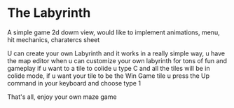 # The Labyrinth


A simple game 2d dowm view, would like to implement animations, menu, hit mechanics, charatercs sheet

U can create your own Labyrinth and it works in a really simple way, u have the map editor when u can customize your own labyrinth for tons of fun and gameplay
if u want to a tile to colide u type C and all the tiles will be in colide mode, if u want your tile to be the Win Game tile u press the Up command in your keyboard and choose type 1

That's all, enjoy your own maze game 
